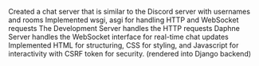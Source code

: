 Created a chat server that is similar to the Discord server with usernames and rooms
Implemented wsgi, asgi for handling HTTP and WebSocket requests
The Development Server handles the HTTP requests
Daphne Server handles the WebSocket interface for real-time chat updates
Implemented HTML for structuring, CSS for styling, and Javascript for interactivity with CSRF token for security. (rendered into Django backend)
